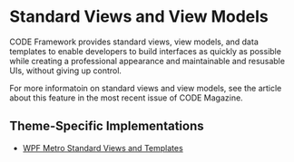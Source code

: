 # Standard Views and View Models

CODE Framework provides standard views, view models, and data templates to enable developers to build interfaces as quickly as possible while creating a professional appearance and maintainable and resusable UIs, without giving up control.

For more informatoin on standard views and view models, see the article about this feature in the most recent issue of CODE Magazine.

## Theme-Specific Implementations
* [WPF Metro Standard Views and Templates](WPF%20Metro%20Standard%20Views%20and%20Templates)